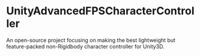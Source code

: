 # UnityAdvancedFPSCharacterController
An open-source project focusing on making the best lightweight but feature-packed non-Rigidbody character controller for Unity3D.
